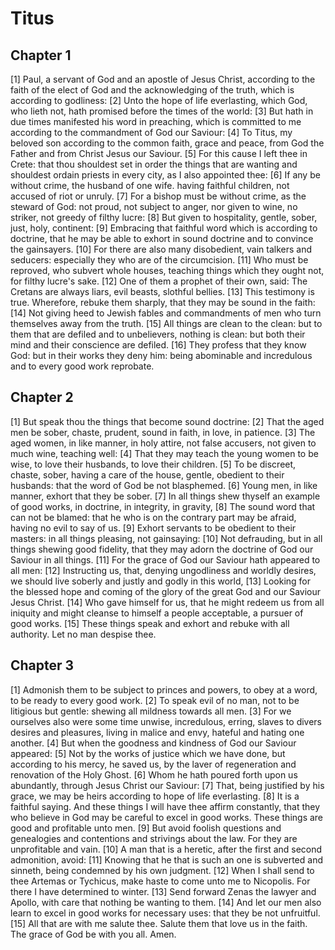 # Titus

## Chapter 1 <!-- scripture:1 -->

[1] Paul, a servant of God and an apostle of Jesus Christ, according to the faith of the elect of God and the acknowledging of the truth, which is according to godliness:
[2] Unto the hope of life everlasting, which God, who lieth not, hath promised before the times of the world:
[3] But hath in due times manifested his word in preaching, which is committed to me according to the commandment of God our Saviour:
[4] To Titus, my beloved son according to the common faith, grace and peace, from God the Father and from Christ Jesus our Saviour.
[5] For this cause I left thee in Crete: that thou shouldest set in order the things that are wanting and shouldest ordain priests in every city, as I also appointed thee:
[6] If any be without crime, the husband of one wife. having faithful children, not accused of riot or unruly.
[7] For a bishop must be without crime, as the steward of God: not proud, not subject to anger, nor given to wine, no striker, not greedy of filthy lucre:
[8] But given to hospitality, gentle, sober, just, holy, continent:
[9] Embracing that faithful word which is according to doctrine, that he may be able to exhort in sound doctrine and to convince the gainsayers.
[10] For there are also many disobedient, vain talkers and seducers: especially they who are of the circumcision.
[11] Who must be reproved, who subvert whole houses, teaching things which they ought not, for filthy lucre's sake.
[12] One of them a prophet of their own, said: The Cretans are always liars, evil beasts, slothful bellies.
[13] This testimony is true. Wherefore, rebuke them sharply, that they may be sound in the faith:
[14] Not giving heed to Jewish fables and commandments of men who turn themselves away from the truth.
[15] All things are clean to the clean: but to them that are defiled and to unbelievers, nothing is clean: but both their mind and their conscience are defiled.
[16] They profess that they know God: but in their works they deny him: being abominable and incredulous and to every good work reprobate.

## Chapter 2 <!-- scripture:2 -->

[1] But speak thou the things that become sound doctrine:
[2] That the aged men be sober, chaste, prudent, sound in faith, in love, in patience.
[3] The aged women, in like manner, in holy attire, not false accusers, not given to much wine, teaching well:
[4] That they may teach the young women to be wise, to love their husbands, to love their children.
[5] To be discreet, chaste, sober, having a care of the house, gentle, obedient to their husbands: that the word of God be not blasphemed.
[6] Young men, in like manner, exhort that they be sober.
[7] In all things shew thyself an example of good works, in doctrine, in integrity, in gravity,
[8] The sound word that can not be blamed: that he who is on the contrary part may be afraid, having no evil to say of us.
[9] Exhort servants to be obedient to their masters: in all things pleasing, not gainsaying:
[10] Not defrauding, but in all things shewing good fidelity, that they may adorn the doctrine of God our Saviour in all things.
[11] For the grace of God our Saviour hath appeared to all men:
[12] Instructing us, that, denying ungodliness and worldly desires, we should live soberly and justly and godly in this world,
[13] Looking for the blessed hope and coming of the glory of the great God and our Saviour Jesus Christ.
[14] Who gave himself for us, that he might redeem us from all iniquity and might cleanse to himself a people acceptable, a pursuer of good works.
[15] These things speak and exhort and rebuke with all authority. Let no man despise thee.

## Chapter 3 <!-- scripture:3 -->

[1] Admonish them to be subject to princes and powers, to obey at a word, to be ready to every good work.
[2] To speak evil of no man, not to be litigious but gentle: shewing all mildness towards all men.
[3] For we ourselves also were some time unwise, incredulous, erring, slaves to divers desires and pleasures, living in malice and envy, hateful and hating one another.
[4] But when the goodness and kindness of God our Saviour appeared:
[5] Not by the works of justice which we have done, but according to his mercy, he saved us, by the laver of regeneration and renovation of the Holy Ghost.
[6] Whom he hath poured forth upon us abundantly, through Jesus Christ our Saviour:
[7] That, being justified by his grace, we may be heirs according to hope of life everlasting.
[8] It is a faithful saying. And these things I will have thee affirm constantly, that they who believe in God may be careful to excel in good works. These things are good and profitable unto men.
[9] But avoid foolish questions and genealogies and contentions and strivings about the law. For they are unprofitable and vain.
[10] A man that is a heretic, after the first and second admonition, avoid:
[11] Knowing that he that is such an one is subverted and sinneth, being condemned by his own judgment.
[12] When I shall send to thee Artemas or Tychicus, make haste to come unto me to Nicopolis. For there I have determined to winter.
[13] Send forward Zenas the lawyer and Apollo, with care that nothing be wanting to them.
[14] And let our men also learn to excel in good works for necessary uses: that they be not unfruitful.
[15] All that are with me salute thee. Salute them that love us in the faith. The grace of God be with you all. Amen.